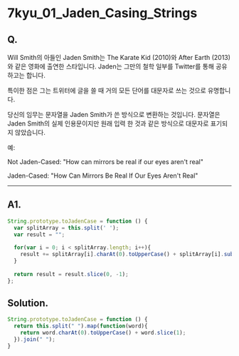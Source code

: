 # 7kyu_01_Jaden_Casing_Strings

## Q. 
Will Smith의 아들인 Jaden Smith는 The Karate Kid (2010)와 After Earth (2013)와 같은 영화에 출연한 스타입니다. Jaden는 그만의 철학 일부를 Twitter를 통해 공유하고는 합니다. 

특이한 점은 그는 트위터에 글을 쓸 때 거의 모든 단어를 대문자로 쓰는 것으로 유명합니다.

당신의 임무는 문자열을 Jaden Smith가 쓴 방식으로 변환하는 것입니다. 문자열은 Jaden Smith의 실제 인용문이지만 원래 입력 한 것과 같은 방식으로 대문자로 표기되지 않았습니다.

예:

Not Jaden-Cased: "How can mirrors be real if our eyes aren't real"

Jaden-Cased:     "How Can Mirrors Be Real If Our Eyes Aren't Real"

- - -
  
## A1.
```javascript
String.prototype.toJadenCase = function () {
  var splitArray = this.split(' ');
  var result = "";
    
  for(var i = 0; i < splitArray.length; i++){
    result += splitArray[i].charAt(0).toUpperCase() + splitArray[i].substring(1, splitArray[i].length) + ' ';
  }
    
  return result = result.slice(0, -1);
};
```

## Solution.
```javascript
String.prototype.toJadenCase = function () { 
  return this.split(" ").map(function(word){
    return word.charAt(0).toUpperCase() + word.slice(1);
  }).join(" ");
}
```

